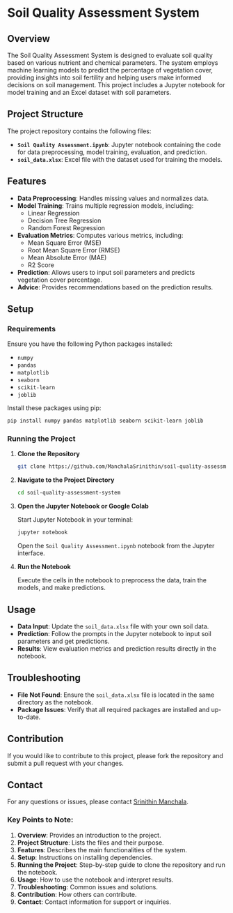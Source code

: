 # Soil Quality Assessment System

## Overview

The Soil Quality Assessment System is designed to evaluate soil quality based on various nutrient and chemical parameters. The system employs machine learning models to predict the percentage of vegetation cover, providing insights into soil fertility and helping users make informed decisions on soil management. This project includes a Jupyter notebook for model training and an Excel dataset with soil parameters.

## Project Structure

The project repository contains the following files:

- **`Soil Quality Assessment.ipynb`**: Jupyter notebook containing the code for data preprocessing, model training, evaluation, and prediction.
- **`soil_data.xlsx`**: Excel file with the dataset used for training the models.

## Features

- **Data Preprocessing**: Handles missing values and normalizes data.
- **Model Training**: Trains multiple regression models, including:
  - Linear Regression
  - Decision Tree Regression
  - Random Forest Regression
- **Evaluation Metrics**: Computes various metrics, including:
  - Mean Square Error (MSE)
  - Root Mean Square Error (RMSE)
  - Mean Absolute Error (MAE)
  - R2 Score
- **Prediction**: Allows users to input soil parameters and predicts vegetation cover percentage.
- **Advice**: Provides recommendations based on the prediction results.

## Setup

### Requirements

Ensure you have the following Python packages installed:

- `numpy`
- `pandas`
- `matplotlib`
- `seaborn`
- `scikit-learn`
- `joblib`

Install these packages using pip:

```bash
pip install numpy pandas matplotlib seaborn scikit-learn joblib
```


### Running the Project

1. **Clone the Repository**

   ```bash
   git clone https://github.com/ManchalaSrinithin/soil-quality-assessment-system.git
   ```

2. **Navigate to the Project Directory**

   ```bash
   cd soil-quality-assessment-system
   ```

3. **Open the Jupyter Notebook or Google Colab**

   Start Jupyter Notebook in your terminal:

   ```bash
   jupyter notebook
   ```

   Open the `Soil Quality Assessment.ipynb` notebook from the Jupyter interface.

4. **Run the Notebook**

   Execute the cells in the notebook to preprocess the data, train the models, and make predictions.

## Usage

- **Data Input**: Update the `soil_data.xlsx` file with your own soil data.
- **Prediction**: Follow the prompts in the Jupyter notebook to input soil parameters and get predictions.
- **Results**: View evaluation metrics and prediction results directly in the notebook.

## Troubleshooting

- **File Not Found**: Ensure the `soil_data.xlsx` file is located in the same directory as the notebook.
- **Package Issues**: Verify that all required packages are installed and up-to-date.

## Contribution

If you would like to contribute to this project, please fork the repository and submit a pull request with your changes.


## Contact

For any questions or issues, please contact [Srinithin Manchala](mailto:srinithin17.com).


### Key Points to Note:

1. **Overview**: Provides an introduction to the project.
2. **Project Structure**: Lists the files and their purpose.
3. **Features**: Describes the main functionalities of the system.
4. **Setup**: Instructions on installing dependencies.
5. **Running the Project**: Step-by-step guide to clone the repository and run the notebook.
6. **Usage**: How to use the notebook and interpret results.
7. **Troubleshooting**: Common issues and solutions.
8. **Contribution**: How others can contribute.
9. **Contact**: Contact information for support or inquiries.



